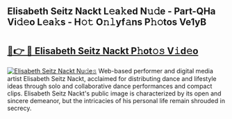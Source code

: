 ## Elisabeth Seitz Nackt L𝚎a𝚔ed N𝚞𝚍e - Part-QHa Vi𝚍𝚎o L𝚎a𝚔s - H𝚘𝚝 O𝚗𝚕yf𝚊ns P𝚑𝚘tos Ve1yB

# <h2><a href="http://kf5kb8x.oniu.top/?m=Elisabeth+Seitz+Nackt">🔗👉 🔴 Elisabeth Seitz Nackt P𝚑ot𝚘𝚜 V𝚒d𝚎o</a></h2>

[![Elisabeth Seitz Nackt Nu𝚍e𝚜](https://i.imgur.com/0qMVB7G.gif)](http://kf5kb8x.oniu.top/?m=Elisabeth+Seitz+Nackt)
Web-based performer and digital media artist Elisabeth Seitz Nackt, acclaimed for distributing dance and lifestyle ideas through solo and collaborative dance performances and compact clips. Elisabeth Seitz Nackt's public image is characterized by its open and sincere demeanor, but the intricacies of his personal life remain shrouded in secrecy.  
